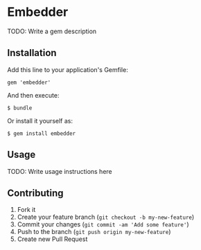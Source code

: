 # Embedder

TODO: Write a gem description

## Installation

Add this line to your application's Gemfile:

    gem 'embedder'

And then execute:

    $ bundle

Or install it yourself as:

    $ gem install embedder

## Usage

TODO: Write usage instructions here

## Contributing

1. Fork it
2. Create your feature branch (`git checkout -b my-new-feature`)
3. Commit your changes (`git commit -am 'Add some feature'`)
4. Push to the branch (`git push origin my-new-feature`)
5. Create new Pull Request
